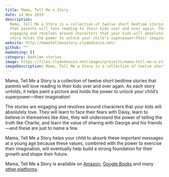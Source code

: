 ```yaml
---
title: Mama, Tell Me a Story
date: 14 Nov 2019
description:
  Mama, Tell Me a Story is a collection of twelve short bedtime stories
  that parents will love reading to their kids over and over again. The stories are
  engaging and revolves around characters that your kids will absolutely love. Each
  story holds the power to unlock your child’s superpower—their imagination!
website: http://mamatellmeastory.clydedsouza.net/
github: ""
madeUsing: []
category: Bedtime stories
image: https://files.clydedsouza.net/images/projects/mama-tell-me-a-story.png
imageDescription: Mama, Tell Me a Story is a collection of twelve short bedtime stories
---
```


Mama, Tell Me a Story is a collection of twelve short bedtime stories that parents will love reading to their kids over and over again. As each story unfolds, it helps paint a picture and holds the power to unlock your child’s superpower—their imagination!

The stories are engaging and revolves around characters that your kids will absolutely love. They will learn to face their fears with Daisy, learn to believe in themselves like Alex, they will understand the power of telling the truth like Charlie, and learn the value of sharing with George and his friends—and these are just to name a few.

Mama, Tell Me a Story helps your child to absorb these important messages at a young age because these values, combined with the power to exercise their imagination, will eventually help build a strong foundation for their growth and shape their future.

Mama, Tell Me a Story is available on [Amazon](http://bit.ly/MamaTellMeAStory), [Google Books](https://bit.ly/MamaTellMeAStoryGoogleBooks) and many [other platforms](https://mamatellmeastory.clydedsouza.net/).
